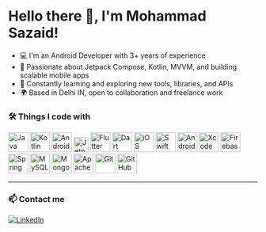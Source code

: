 # Hello there 👋, I'm Mohammad Sazaid!

- 💻 I'm an Android Developer with 3+ years of experience
- 🔧 Passionate about Jetpack Compose, Kotlin, MVVM, and building scalable mobile apps
- 🚀 Constantly learning and exploring new tools, libraries, and APIs
- 🌍 Based in Delhi IN, open to collaboration and freelance work




### 🛠️ Things I code with

<p align="left">
  <!-- Java -->
  <img src="https://cdn.jsdelivr.net/gh/devicons/devicon/icons/java/java-original.svg" height="40" width="40" alt="Java" />

  <!-- Kotlin -->
  <img src="https://cdn.jsdelivr.net/gh/devicons/devicon/icons/kotlin/kotlin-original.svg" height="40" width="40" alt="Kotlin" />

  <!-- Android -->
  <img src="https://cdn.jsdelivr.net/gh/devicons/devicon/icons/android/android-original.svg" height="40" width="40" alt="Android" />

  <!-- Jetpack Compose -->
  <img src="https://img.shields.io/badge/Jetpack%20Compose-4285F4?style=for-the-badge&logo=android&logoColor=white" height="30" alt="Jetpack Compose" />

  <!-- Flutter -->
  <img src="https://cdn.jsdelivr.net/gh/devicons/devicon/icons/flutter/flutter-original.svg" height="40" width="40" alt="Flutter" />

  <!-- Dart -->
  <img src="https://cdn.jsdelivr.net/gh/devicons/devicon/icons/dart/dart-original.svg" height="40" width="40" alt="Dart" />

  <!-- iOS / Apple -->
  <img src="https://cdn.jsdelivr.net/gh/devicons/devicon/icons/apple/apple-original.svg" height="40" width="40" alt="iOS" />

  <!-- Swift -->
  <img src="https://cdn.jsdelivr.net/gh/devicons/devicon/icons/swift/swift-original.svg" height="40" width="40" alt="Swift" />

  <!-- Android Studio -->
  <img src="https://cdn.jsdelivr.net/gh/devicons/devicon/icons/androidstudio/androidstudio-original.svg" height="40" width="40" alt="Android Studio" />

  <!-- Xcode (use Apple logo as placeholder) -->
  <img src="https://cdn.jsdelivr.net/gh/devicons/devicon/icons/apple/apple-original.svg" height="40" width="40" alt="Xcode" />

  <!-- Firebase -->
  <img src="https://cdn.jsdelivr.net/gh/devicons/devicon/icons/firebase/firebase-plain.svg" height="40" width="40" alt="Firebase" />

  <!-- Spring Boot -->
  <img src="https://cdn.jsdelivr.net/gh/devicons/devicon/icons/spring/spring-original.svg" height="40" width="40" alt="Spring Boot" />

  <!-- MySQL -->
  <img src="https://cdn.jsdelivr.net/gh/devicons/devicon/icons/mysql/mysql-original.svg" height="40" width="40" alt="MySQL" />

  <!-- MongoDB -->
  <img src="https://cdn.jsdelivr.net/gh/devicons/devicon/icons/mongodb/mongodb-original.svg" height="40" width="40" alt="MongoDB" />

  <!-- Apache -->
  <img src="https://cdn.jsdelivr.net/gh/devicons/devicon/icons/apache/apache-original.svg" height="40" width="40" alt="Apache" />

  <!-- Git -->
  <img src="https://cdn.jsdelivr.net/gh/devicons/devicon/icons/git/git-original.svg" height="40" width="40" alt="Git" />

  <!-- GitHub -->
  <img src="https://cdn.jsdelivr.net/gh/devicons/devicon/icons/github/github-original.svg" height="40" width="40" alt="GitHub" />
</p>


---

### 📫 Contact me

[![LinkedIn](https://img.shields.io/badge/LinkedIn-blue?style=for-the-badge&logo=linkedin&logoColor=white)](https://linkedin.com/in/mohammad-sazaid-84325a194)

